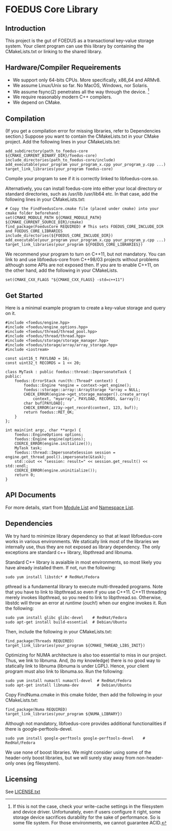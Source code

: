 FOEDUS Core Library
=================================

Introduction
--------
This project is the gut of FOEDUS as a transactional key-value storage system.
Your client program can use this library by containing the CMakeLists.txt or linking to the shared
library.


Hardware/Compiler Requeirements
--------

* We support only 64-bits CPUs. More specifically, x86_64 and ARMv8.
* We assume Linux/Unix so far. No MacOS, Windows, nor Solaris.
* We assume fsync(2) penetrates all the way through the device. [^1]
* We require reasonably modern C++ compilers.
* We depend on CMake.

[^1]: If this is not the case, check your write-cache settings in the filesystem and device driver.
Unfortunately, even if users configure it right, some storage device sacrifices durability for the
sake of performance. So is some file system. For those environments, we cannot guarantee ACID.


Compilation
--------
(If you get a compilation error for missing libraries, refer to Dependencies section.)
Suppose you want to contain the CMakeLists.txt in your CMake project.
Add the following lines in your CMakeLists.txt:

    add_subdirectory(path_to_foedus-core ${CMAKE_CURRENT_BINARY_DIR}/foedus-core)
    include_directories(path_to_foedus-core/include)
    add_executable(your_program your_program_x.cpp your_program_y.cpp ...)
    target_link_libraries(your_program foedus-core)

Compile your program to see if it is correctly linked to libfoedus-core.so.

Alternatively, you can install foedus-core into either your local directory or standard directories,
such as /usr/lib /usr/lib64 etc. In that case, add the following lines in your CMakeLists.txt:

    # Copy the FindFoedusCore.cmake file (placed under cmake) into your cmake folder beforehand:
    set(CMAKE_MODULE_PATH ${CMAKE_MODULE_PATH} ${CMAKE_CURRENT_SOURCE_DIR}/cmake)
    find_package(FoedusCore REQUIRED) # This sets FOEDUS_CORE_INCLUDE_DIR and FOEDUS_CORE_LIBRARIES
    include_directories(${FOEDUS_CORE_INCLUDE_DIR})
    add_executable(your_program your_program_x.cpp your_program_y.cpp ...)
    target_link_libraries(your_program ${FOEDUS_CORE_LIBRARIES})

We recommend your program to turn on C++11, but not mandatory. You can link to and use
libfoedus-core from C++98/03 projects without problems although some APIs are not exposed then.
If you are to enable C++11, on the other hand, add the following in your CMakeLists.

    set(CMAKE_CXX_FLAGS "${CMAKE_CXX_FLAGS} -std=c++11")


Get Started
-----------
Here is a minimal example program to create a key-value storage and query on it.

    #include <foedus/engine.hpp>
    #include <foedus/engine_options.hpp>
    #include <foedus/thread/thread_pool.hpp>
    #include <foedus/thread/thread.hpp>
    #include <foedus/storage/storage_manager.hpp>
    #include <foedus/storage/array/array_storage.hpp>
    #include <iostream>

    const uint16_t PAYLOAD = 16;
    const uint32_t RECORDS = 1 << 20;

    class MyTask : public foedus::thread::ImpersonateTask {
    public:
        foedus::ErrorStack run(th::Thread* context) {
            foedus::Engine *engine = context->get_engine();
            foedus::storage::array::ArrayStorage *array = NULL;
            CHECK_ERROR(engine->get_storage_manager().create_array(
                context, "myarray", PAYLOAD, RECORDS, &array));
            char buf[PAYLOAD];
            CHECK_ERROR(array->get_record(context, 123, buf));
            return foedus::RET_OK;
        }
    };

    int main(int argc, char **argv) {
        foedus::EngineOptions options;
        foedus::Engine engine(options);
        COERCE_ERROR(engine.initialize());
        MyTask task;
        foedus::thread::ImpersonateSession session = engine.get_thread_pool().impersonate(&task);
        std::cout << "session: result=" << session.get_result() << std::endl;
        COERCE_ERROR(engine.uninitialize());
        return 0;
    }


API Documents
-----------
For more details, start from <a href="modules.html">Module List</a> and
<a href="namespaces.html">Namespace List</a>.


Dependencies
-----------
We try hard to minimize library dependency so that at least libfoedus-core works in various
environments. We statically link most of the libraries we internally use, thus they are not
exposed as library dependency. The only exceptions are standard c++ library, libpthread and libnuma.

Standard C++ library is avaialble in most environments, so most likely you have already installed
them. If not, run the following:

    sudo yum install libstdc* # RedHat/Fedora

pthread is a fundamental library to execute multi-threaded programs.
Note that you have to link to libpthread.so even if you use C++11. C++11 threading merely invokes
libpthread, so you need to link to libpthread.so. Otherwise, libstdc will throw an error
at *runtime* (ouch!) when our engine invokes it. Run the following:

    sudo yum install glibc glibc-devel    # RedHat/Fedora
    sudo apt-get install build-essential  # Debian/Ubuntu

Then, include the following in your CMakeLists.txt:

    find_package(Threads REQUIRED)
    target_link_libraries(your_program ${CMAKE_THREAD_LIBS_INIT})

Optimizing for NUMA architecture is also too essential to miss in our project.
Thus, we link to libnuma. And, (to my knowledge) there is no good way to statically link to
libnuma (libnuma is under LGPL). Hence, your client program must also link to libnuma.so.
Run the following:

    sudo yum install numactl numactl-devel  # RedHat/Fedora
    sudo apt-get install libnuma-dev        # Debian/Ubuntu

Copy FindNuma.cmake in this cmake folder, then add the following in your CMakeLists.txt:

    find_package(Numa REQUIRED)
    target_link_libraries(your_program ${NUMA_LIBRARY})

Although not mandatory, libfoedus-core provides additional functionalities if there is
google-perftools-devel.

    sudo yum install google-perftools google-perftools-devel    # RedHat/Fedora

We use none of boost libraries. We might consider using some of the header-only boost libraries,
but we will surely stay away from non-header-only ones (eg filesystem).

Licensing
--------
See [LICENSE.txt](LICENSE.txt)
